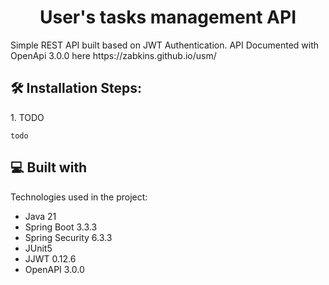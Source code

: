 <h1 align="center" id="title">User's tasks management API</h1>

<p id="description">Simple REST API built based on JWT Authentication. API Documented with OpenApi 3.0.0 here https://zabkins.github.io/usm/</p>

<h2>🛠️ Installation Steps:</h2>

<p>1. TODO</p>

```
todo
```

  
  
<h2>💻 Built with</h2>

Technologies used in the project:

*   Java 21
*   Spring Boot 3.3.3
*   Spring Security 6.3.3
*   JUnit5
*   JJWT 0.12.6
*   OpenAPI 3.0.0
